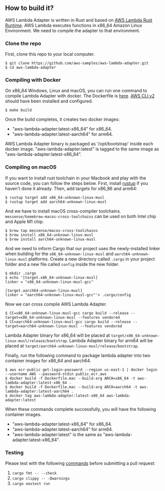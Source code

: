 ## How to build it?

AWS Lambda Adapter is written in Rust and based on [AWS Lambda Rust Runtime](https://github.com/awslabs/aws-lambda-rust-runtime).
AWS Lambda executes functions in x86_64 Amazon Linux Environment. We need to compile the adapter to that environment.

### Clone the repo

First, clone this repo to your local computer.

```shell
$ git clone https://github.com/aws-samples/aws-lambda-adapter.git
$ cd aws-lambda-adapter
```

### Compiling with Docker
On x86_64 Windows, Linux and macOS, you can run one command to compile Lambda Adapter with docker.
The Dockerfile is [here](../Dockerfile). [AWS CLI v2](https://docs.aws.amazon.com/cli/latest/userguide/install-cliv2.html) should have been installed and configured.

```shell
$ make build
```

Once the build completes, it creates two docker images:
- "aws-lambda-adapter:latest-x86_64" for x86_64.
- "aws-lambda-adapter:latest-aarch64" for arm64.

AWS Lambda Adapter binary is packaged as '/opt/bootstrap' inside each docker image. "aws-lambda-adapter:latest" is tagged to the same image as "aws-lambda-adapter:latest-x86_64".

### Compiling on macOS

If you want to install rust toolchain in your Macbook and play with the source code, you can follow the steps below.
First, install [rustup](https://rustup.rs/) if you haven't done it already. Then, add targets for x86_86 and arm64:

```shell
$ rustup target add x86_64-unknown-linux-musl
$ rustup target add aarch64-unknown-linux-musl
```

And we have to install macOS cross-compiler toolchains. `messense/homebrew-macos-cross-toolchains` can be used on both Intel chip and Apple M1 chip.

```shell
$ brew tap messense/macos-cross-toolchains
$ brew install x86_64-unknown-linux-musl
$ brew install aarch64-unknown-linux-musl
```

And we need to inform Cargo that our project uses the newly-installed linker when building for the `x86_64-unknown-linux-musl` and `aarch64-unknown-linux-musl` platforms.
Create a new directory called `.cargo` in your project folder and a new file called `config` inside the new folder.

```shell
$ mkdir .cargo
$ echo '[target.x86_64-unknown-linux-musl]
linker = "x86_64-unknown-linux-musl-gcc"

[target.aarch64-unknown-linux-musl] 
linker = "aarch64-unknown-linux-musl-gcc"'> .cargo/config
```

Now we can cross compile AWS Lambda Adapter.

```shell
$ CC=x86_64-unknown-linux-musl-gcc cargo build --release --target=x86_64-unknown-linux-musl --features vendored
$ CC=aarch64-unknown-linux-musl-gcc cargo build --release --target=aarch64-unknown-linux-musl --features vendored
```

Lambda Adapter binary for x86_64 will be placed at `target/x86_64-unknown-linux-musl/release/bootstrap`.
Lambda Adapter binary for arm64 will be placed at `target/aarch64-unknown-linux-musl/release/bootstrap`.

Finally, run the following command to package lambda adapter into two container images for x86_64 and aarch64.

```shell
$ aws ecr-public get-login-password --region us-east-1 | docker login --username AWS --password-stdin public.ecr.aws
$ docker build -f Dockerfile.mac --build-arg ARCH=x86_64 -t aws-lambda-adapter:latest-x86_64 .
$ docker build -f Dockerfile.mac --build-arg ARCH=aarch64 -t aws-lambda-adapter:latest-aarch64 .
$ docker tag aws-lambda-adapter:latest-x86_64 aws-lambda-adapter:latest
```

When these commands complete successfully, you will have the following container images.

- "aws-lambda-adapter:latest-x86_64" for x86_64.
- "aws-lambda-adapter:latest-aarch64" for arm64.
- "aws-lambda-adapter:latest" is the same as "aws-lambda-adapter:latest-x86_64".

### Testing

Please test with the following [commands](https://github.com/awslabs/aws-lambda-web-adapter/blob/ff2dc8bddd968e74d7dc2ec56a249c56e5a3c5a7/.github/workflows/pipeline.yaml#L46-L49) before submitting a pull request:
1. `cargo fmt -- --check`
1. `cargo clippy -- -Dwarnings`
1. `cargo nextest run`